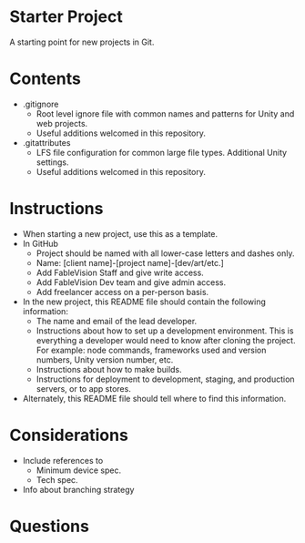# Starter Project

A starting point for new projects in Git.

# Contents
- .gitignore
	- Root level ignore file with common names and patterns for Unity and web projects.
	- Useful additions welcomed in this repository.
- .gitattributes
	- LFS file configuration for common large file types. Additional Unity settings.
	- Useful additions welcomed in this repository.
	

# Instructions
- When starting a new project, use this as a template.
- In GitHub
	- Project should be named with all lower-case letters and dashes only.
	- Name: [client name]-[project name]-[dev/art/etc.]
	- Add FableVision Staff and give write access.
	- Add FableVision Dev team and give admin access.
	- Add freelancer access on a per-person basis.
- In the new project, this README file should contain the following information:
	- The name and email of the lead developer.
	- Instructions about how to set up a development environment. This is everything a developer would need to know after cloning the project. For example: node commands, frameworks used and version numbers, Unity version number, etc.
	- Instructions about how to make builds.
	- Instructions for deployment to development, staging, and production servers, or to app stores. 
- Alternately, this README file should tell where to find this information.


# Considerations
- Include references to 
	- Minimum device spec.
	- Tech spec.
- Info about branching strategy

# Questions
